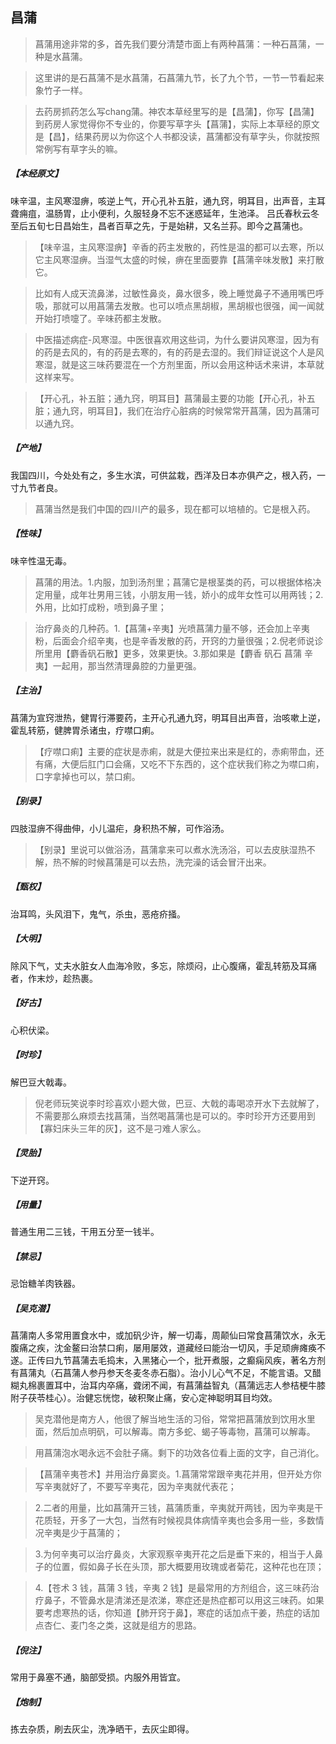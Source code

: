 ## 昌蒲

> 菖蒲用途非常的多，首先我们要分清楚市面上有两种菖蒲：一种石菖蒲，一种是水菖蒲。

> 这里讲的是石菖蒲不是水菖蒲，石菖蒲九节，长了九个节，一节一节看起来象竹子一样。

> 去药房抓药怎么写chang蒲。神农本草经里写的是【昌蒲】，你写【昌蒲】到药房人家觉得你不专业的，你要写草字头【菖蒲】，实际上本草经的原文是【昌】，结果药房以为你这个人书都没读，菖蒲都没有草字头，你就按照常例写有草字头的嘛。

##### 【本经原文】
味辛温，主风寒湿痹，咳逆上气，开心孔补五脏，通九窍，明耳目，出声音，主耳聋痈疽，温肠胃，止小便利，久服轻身不忘不迷惑延年，生池泽。
吕氏春秋云冬至后五旬七日昌始生，昌者百草之先，于是始耕，又名兰荪。即今之菖蒲也。

> 【味辛温，主风寒湿痹】辛香的药主发散的，药性是温的都可以去寒，所以它主风寒湿痹。当湿气太盛的时候，痹在里面要靠【菖蒲辛味发散】来打散它。

> 比如有人成天流鼻涕，过敏性鼻炎，鼻水很多，晚上睡觉鼻子不通用嘴巴呼吸，那就可以用菖蒲去发散。也可以喷点黑胡椒，黑胡椒也很强，闻一闻就开始打喷嚏了。辛味药都主发散。

> 中医描述病症-风寒湿‍‍。中医很喜欢用这些词，为什么要讲风寒湿，因为有的药是去风的，有的药是去寒的，有的药是去湿的。我们辩证说这个人是风寒湿，就是这三味药要混在一个方剂里面，所以会用这种话术来讲，本草就这样来写。

> 【开心孔，补五脏；通九窍，明耳目】菖蒲最主要的功能【开心孔，补五脏；通九窍，明耳目】，我们在治疗心脏病的时候常常开菖蒲，因为菖蒲可以通九窍。

##### 【产地】
我国四川，今处处有之，多生水滨，可供盆栽，西洋及日本亦俱产之，根入药，一寸九节者良。

> 菖蒲当然是我们中国的四川产的最多，现在都可以培植的。它是根入药。

##### 【性味】
味辛性温无毒。

> 菖蒲的用法。1.内服，加到汤剂里；菖蒲它是根茎类的药，可以根据体格决定用量，成年壮男用三钱，小朋友用一钱，娇小的成年女性可以用两钱；‍‍2.外用，比如打成粉，喷到鼻子里；

> 治疗鼻炎的几种药。1.【菖蒲+辛夷】光喷菖蒲力量不够，还会加上辛夷粉，后面会介绍辛夷，也是辛香发散的药，开窍的力量很强；2.倪老师说诊所里用【麝香矾石散】更多，效果更快。3.那如果是【麝香 矾石 菖蒲 辛夷】一起用，那当然清理鼻腔的力量更强。

##### 【主治】
菖蒲为宣窍泄热，健胃行滞要药，主开心孔通九窍，明耳目出声音，治咳嗽上逆，霍乱转筋，健脾胃杀诸虫，疗噤口痢。

> 【疗噤口痢】主要的症状是赤痢，就是大便拉来出来是红的，赤痢带血，还有痛，大便后肛门口会痛，又吃不下东西的，这个症状我们称之为噤口痢，口字拿掉也可以，禁口痢。

##### 【别录】
四肢湿痹不得曲伸，小儿温疟，身积热不解，可作浴汤。

> 【别录】里说可以做浴汤，菖蒲拿来可以煮水洗汤浴，可以去皮肤湿热不解，热不解的时候菖蒲是可以去热，洗完澡的话会冒汗出来。

##### 【甄权】
治耳鸣，头风泪下，鬼气，杀虫，恶疮疥掻。
##### 【大明】
除风下气，丈夫水脏女人血海冷败，多忘，除烦闷，止心腹痛，霍乱转筋及耳痛者，作末炒，趁热裹。
##### 【好古】
心积伏梁。
##### 【时珍】
解巴豆大戟毒。

> 倪老师玩笑说李时珍喜欢小题大做，巴豆、大戟的毒喝凉开水下去就解了，不需要那么麻烦去找菖蒲，当然喝菖蒲也是可以的。李时珍开方还要用到【寡妇床头三年的灰】，这不是刁难人家么。

##### 【灵胎】
下逆开窍。
##### 【用量】
普通生用二三钱，干用五分至一钱半。
##### 【禁忌】
忌饴糖羊肉铁器。
##### 【吴克潜】
菖蒲南人多常用置食水中，或加矾少许，解一切毒，周颠仙曰常食菖蒲饮水，永无腹痛之疾，沈金鳌曰治禁口痢，屡用屡效，道藏经曰能治一切风，手足顽痹瘫痪不遂。正传曰九节菖蒲去毛捣末，入黑猪心一个，批开煮服，之癫痫风疾，著名方剂有菖蒲丸（石菖蒲人参丹参天冬麦冬赤石脂）。治小儿心气不足，不能言语。又醋糊丸棉裹置耳中，治耳内卒痛，聋闭不闻，有菖蒲益智丸（菖蒲远志人参桔梗牛膝附子茯苓桂心）。治健忘恍惚，破积聚止痛，安心定神聪明耳目均效。

> 吴克潜他是南方人，他很了解当地生活的习俗，常常把菖蒲放到饮用水里面，然后加点明矾，可以解毒。南方多蛇、蝎子等毒物，菖蒲可以解毒。

> 用菖蒲泡水喝永远不会肚子痛。剩下的功效各位看上面的文字，自己消化。

> 【菖蒲辛夷苍术】并用治疗鼻窦炎。1.菖蒲常常跟辛夷花并用，但开处方你写辛夷就好了，不要写辛夷花，因为辛夷就代表花；

> 2.二者的用量，比如菖蒲开三钱，菖蒲质重，辛夷就开两钱，因为辛夷是干花质轻，开多了一大包，当然有时候视具体病情辛夷也会多用一些，多数情况辛夷是少于菖蒲的；

> 3.为何辛夷可以治疗鼻炎，大家观察辛夷开花之后是垂下来的，相当于人鼻子的位置，假如鼻子长在头顶，那大概要用玫瑰或者菊花，这种花也在顶；

> 4.【苍术 3 钱，菖蒲 3 钱，辛夷 2 钱】是最常用的方剂组合，这三味药治疗鼻子，不管鼻水是清涕还是浓涕，寒症还是热症都可以用这三味药。如果要考虑寒热的话，你知道【肺开窍于鼻】，寒症的话加点干姜，热症的话加点杏仁、麦门冬之类，这就是组方的思路。

##### 【倪注】
常用于鼻塞不通，脑部受损。内服外用皆宜。
##### 【炮制】
拣去杂质，刷去灰尘，洗净晒干，去灰尘即得。
